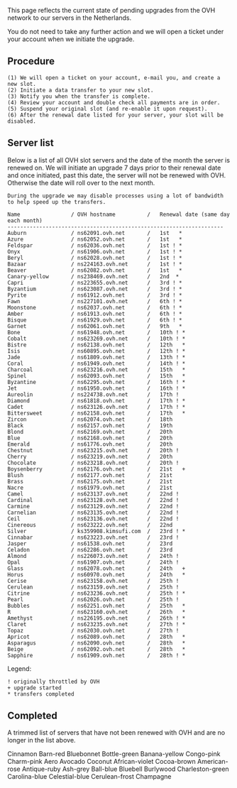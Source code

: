 This page reflects the current state of pending upgrades from the OVH network to our servers in the Netherlands.

You do not need to take any further action and we will open a ticket under your account when we initiate the upgrade.

Procedure
---

    (1) We will open a ticket on your account, e-mail you, and create a new slot.
    (2) Initiate a data transfer to your new slot.
    (3) Notify you when the transfer is complete.
    (4) Review your account and double check all payments are in order.
    (5) Suspend your original slot (and re-enable it upon request).
    (6) After the renewal date listed for your server, your slot will be disabled.

Server list
---

  Below is a list of all OVH slot servers and the date of the month the server is renewed on. We will initiate an upgrade 7 days prior to their renewal date and once initiated, past this date, the server will not be renewed with OVH. Otherwise the date will roll over to the next month.

`During the upgrade we may disable processes using a lot of bandwidth to help speed up the transfers.`

~~~
Name                / OVH hostname          /   Renewal date (same day each month)
--------------------------------------------------------------------
Auburn              / ns62091.ovh.net       /   1st   *
Azure               / ns62052.ovh.net       /   1st   *
Feldspar            / ns62036.ovh.net       /   1st ! *
Onyx                / ns61906.ovh.net       /   1st ! *
Beryl               / ns62028.ovh.net       /   1st ! *
Bazaar              / ns224163.ovh.net      /   1st ! *
Beaver              / ns62082.ovh.net       /   1st   *
Canary-yellow       / ns238469.ovh.net      /   2nd  *
Capri               / ns223655.ovh.net      /   3rd ! *
Byzantium           / ns623087.ovh.net      /   3rd ! *
Pyrite              / ns61912.ovh.net       /   3rd ! *
Fawn                / ns227101.ovh.net      /   6th ! *
Moonstone           / ns62037.ovh.net       /   6th ! *
Amber               / ns61913.ovh.net       /   6th ! *
Bisque              / ns61929.ovh.net       /   6th ! *
Garnet              / ns62061.ovh.net       /   9th   *
Bone                / ns61948.ovh.net       /   10th ! *
Cobalt              / ns623269.ovh.net      /   10th ! *
Bistre              / ns62138.ovh.net       /   12th   *
Isis                / ns60895.ovh.net       /   12th ! *
Jade                / ns61809.ovh.net       /   13th ! *
Coral               / ns61949.ovh.net       /   14th ! *
Charcoal            / ns623216.ovh.net      /   15th   *
Spinel              / ns62093.ovh.net       /   15th   *
Byzantine           / ns62295.ovh.net       /   16th ! *
Jet                 / ns61950.ovh.net       /   16th ! *
Aureolin            / ns224738.ovh.net      /   17th !
Diamond             / ns61818.ovh.net       /   17th ! *
Cadet               / ns623126.ovh.net      /   17th ! *
Bittersweet         / ns62158.ovh.net       /   17th   *
Zircon              / ns62074.ovh.net       /   18th
Black               / ns62157.ovh.net       /   19th
Blond               / ns62169.ovh.net       /   20th
Blue                / ns62168.ovh.net       /   20th
Emerald             / ns61776.ovh.net       /   20th
Chestnut            / ns623215.ovh.net      /   20th !
Cherry              / ns623219.ovh.net      /   20th
Chocolate           / ns623218.ovh.net      /   20th !
Boysenberry         / ns62176.ovh.net       /   21st   +
Blush               / ns62177.ovh.net       /   21st
Brass               / ns62175.ovh.net       /   21st
Nacre               / ns61979.ovh.net       /   21st
Camel               / ns623137.ovh.net      /   22nd !
Cardinal            / ns623128.ovh.net      /   22nd !
Carmine             / ns623129.ovh.net      /   22nd !
Carnelian           / ns623135.ovh.net      /   22nd !
Ceil                / ns623136.ovh.net      /   22nd !
Cinereous           / ns623222.ovh.net      /   22nd
Silver              / ks359908.kimsufi.com  /   23rd ! *
Cinnabar            / ns623223.ovh.net      /   23rd !
Jasper              / ns61538.ovh.net       /   23rd
Celadon             / ns62286.ovh.net       /   23rd
Almond              / ns226073.ovh.net      /   24th !
Opal                / ns61907.ovh.net       /   24th !
Glass               / ns62078.ovh.net       /   24th   +
Horus               / ns60970.ovh.net       /   24th   *
Cerise              / ns623158.ovh.net      /   25th !
Cerulean            / ns623159.ovh.net      /   25th !
Citrine             / ns623236.ovh.net      /   25th ! *
Pearl               / ns62026.ovh.net       /   25th !
Bubbles             / ns62251.ovh.net       /   25th   *
R                   / ns623160.ovh.net      /   26th   *
Amethyst            / ns226195.ovh.net      /   26th ! *
Claret              / ns623235.ovh.net      /   27th ! *
Topaz               / ns62030.ovh.net       /   27th !
Apricot             / ns62089.ovh.net       /   28th   *
Asparagus           / ns62090.ovh.net       /   28th   *
Beige               / ns62092.ovh.net       /   28th   *
Sapphire            / ns61909.ovh.net       /   28th ! *
~~~

Legend:

~~~
! originally throttled by OVH
+ upgrade started
* transfers completed
~~~

Completed
---

  A trimmed list of servers that have not been renewed with OVH and are no longer in the list above.

Cinnamon
Barn-red
Bluebonnet
Bottle-green
Banana-yellow
Congo-pink
Charm-pink
Aero
Avocado
Coconut
African-violet
Cocoa-brown
American-rose
Antique-ruby
Ash-grey
Ball-blue
Bluebell
Burlywood
Charleston-green
Carolina-blue
Celestial-blue
Cerulean-frost
Champagne



